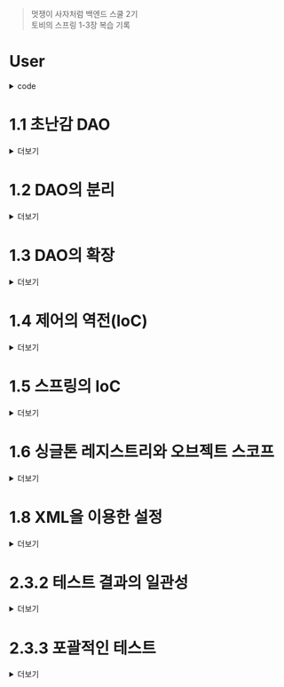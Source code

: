 >멋쟁이 사자처럼 백엔드 스쿨 2기<br>
토비의 스프링 1-3장 복습 기록

# User
<details>
<summary> code </summary>

```java
public class User {
    private String id;
    private String name;
    private String password;

    public User(String id, String name, String password) {
        this.id = id;
        this.name = name;
        this.password = password;
    }

    public String getId() {
        return id;
    }

    public void setId(String id) {
        this.id = id;
    }

    public String getName() {
        return name;
    }

    public void setName(String name) {
        this.name = name;
    }

    public String getPassword() {
        return password;
    }

    public void setPassword(String password) {
        this.password = password;
    }
```

</details>

# 1.1 초난감 DAO

<details>
<summary> 더보기 </summary>

## JDBC 순서
- DB 연결을 위한 Connection 을 가져온다.
- SQL을 담은 Statement 또는 PreparedStatement를 만든다.
- 만들어진 Statement 를 실행한다.
- 조회의 경우 SQL 쿼리의 실행 결과를 ResultSet으로 받아서 
정보를 저장할 오브젝트(여기서는 user)에 옮겨준다.
- 작업 중에 생성된 Connection, Statement, ResultSet 같은 리소스는 
작업을 마친 후 반드시 닫아준다.
- JDBC API가 만들어내는 예외(exception)를 잡아서 직접 처리하거나, 
메소드에 throws를 선언해서 예외가 발생하면 메소드 밖으로 던지게 한다.


## Class.ForName 수정사항
- "com.mysql.jdbc.Driver" - > "com.mysql.cj.jdbc.Driver"
</details>

# 1.2 DAO의 분리

<details>
<summary> 더보기 </summary>

## UserDao의 관심사항
- DB와 연결을 위한 커넥션을 어떻게 가져올까?
- 사용자 등록을 위해 DB에 보낼 SQL 문장을 담을 Statement를 만들고 실행하는 것
- 작업이 끝나면 사용한 리소스인 Statement와 Connection 오브젝트를 닫아줘서 소중한 공유 리소스를 시스템에 돌려주는 것


## Commit
#### [COMMIT!] 중복 코드의 메소드 추출
#### [COMMIT!] DB 커넥션 만들기의 독립
  - [COMMIT!] 상속을 위한 확장
    - 상속이 문제가 된다.
    - 자바는 다중 상속을 허용하지 않음.
    - 상하위 클래스의 관계가 밀접
</details>

# 1.3 DAO의 확장

<details>
<summary> 더보기 </summary>

## Commit
#### [COMMIT!] 클래스의 분리
- SimpleConnectionMaker 클래스 생성
  - 상속을 이용한 방식을 사용하지 않으니 추상 클래스로 만들지 않는다.
- UserDao가 SimpleConnectionMaker에 종속되어 자유로운 확장이 불가
#### [COMMIT!] 인터페이스 도입
- 초기에 한 번 어떤 클래스의 오브젝트를 사용할지를 결정하는 생성자의 코드는 제거되지 않고 남아있다.
- 다시 원점, 자유로운 DB 커넥션 확장 기능을 가진 UserDao를 제공할 수 없다.
#### [COMMIT!] 관계 설정 책임의 분리
- 클래스 사이의 관계는 코드에 다른 클래스 이름이 나타나기 때문에 만들어지는 것.
- 하지만 오브젝트 사이의 관계는 그렇지 않다.
- 코드에서는 특정 클래스를 전혀 알지 못하더라도 해당 클래스가 구현한 인터페이스를 사용했다면, 그 클래스의 오브젝트를 인터페이스 타입으로 받아서 사용할 수 있다.
</details>

# 1.4 제어의 역전(IoC)
<details>
<summary> 더보기 </summary>

## Commit
#### [COMMIT!] 오브젝트 팩토리
- [COMMIT!] 팩토리
  - 객체의 생성 방법을 결정하고 만들어진 오브젝트를 돌려주는 것.
  - UserDaoTest는 이제 UserDao가 어떻게 만들어지는지, 초기화되는지 신경쓰지 않고 팩토리로 UserDao 오브젝트를 받아, 자기 관심사인 테스트를 위해 활용하면 된다.
#### [COMMIT!] 오브젝트 팩토리의 활용
- 어떤 ConnectionMaker를 구현 클래스를 사용할지를 결정하는 기능이 중복.
- 중복 문제를 해결하기 위해서는 분리하는 방법이 가장 좋다.
#### [COMMIT!] 제어권 이전을 통한 제어관계 역전
- 제어의 역전, 간단히 프로그램의 제어 흐름 구조가 뒤바뀌는 것
- 오브젝트가 자신이 사용할 오브젝트를 스스로 선택하지 않는다. 당연히 생성하지도 않는다.
</details>

# 1.5 스프링의 IoC
<details>
<summary> 더보기 </summary>

## Commit
#### [COMMIT!] 오브젝트 팩토리를 이용한 스프링 IoC
- [COMMIT!] 애플리케이션 컨텍스트와 설정정보
    - 빈
      - 스프링이 제어권을 가지고 직접 만들고 관계를 부여하는 오브젝트 빈(Bean)
      - 오브젝트 단위의 애플리케이션 컴포넌트
      - 스프링 컨테이너가 생성과 관계설정, 사용 등을 제어해주는 제어의 역전이 적용된 오브젝트
    - 빈의 생성과 관계설정 같은 제어를 담당하는 IoC 오브젝트를 빈 팩토리라고 부른다.
    - 보통 빈 팩토리보다는 이를 좀 더 확장한 애플리케이션 컨텍스트를 주로 사용
- [COMMIT!] DaoFactory를 사용하는 애플리케이션 컨텍스트

#### [COMMIT!] 애플리케이션 컨텍스트의 동작 방식
- 클라이언트는 구체적인 팩토리 클래스를 알 필요가 없다.
  - 애플리케이션 컨텍스트를 이용하면 일관된 방식으로 원하는 오브젝ㅌ르르 가져올 수 있따.
- 애플리케이션 컨텍스트는 종합 IoC 서비스를 제공
- 애플리케이션 컨텍스트는 빈을 검색하는 다양한 방법 제공

</details>

# 1.6 싱글톤 레지스트리와 오브젝트 스코프
<details>
<summary> 더보기 </summary>

## Commit
#### [COMMIT!] 싱글톤 레지스트리로서의 애플리케이션 컨텍스트
- 애플리케이션 컨텍스트는 싱글톤을 저장하고 관리하는 싱글톤 레지스트리기도 하다.
- 
- [COMMIT!] 서버 애플리케이션과 싱글톤
  - 서블릿 클래스당 하나의 오브젝트만 만들어주고, 사용자의 요청을 담당하는 여러 스레드에서 하나의 오브젝트를 공유해 동시 사용.
  - 애플리케이션 안에 제한된 수, 대개 한 개의 오브젝트만 만들어서 사용하는것이 싱글톤 패턴의 원리.
- [COMMIT!] 싱글톤 패턴의 한계

</details>

# 1.8 XML을 이용한 설정
<details>
<summary> 더보기 </summary>

## Commit
#### [COMMIT!] DataSource 인터페이스로 변환
- [COMMIT!] DataSource 인터페이스 적용
- [COMMIT!] 자바 코드 설정 방식

</details>

# 2.3.2 테스트 결과의 일관성
<details>
<summary> 더보기 </summary>

## Commit
#### [COMMIT!] DeleteAll()의 getCount() 추가
- [COMMIT!] deleteAll()
  - USER 테이블의 모든 레코드를 삭제
- [COMMIT!] getCount()
    - USER 테이블의 레코드 갯수를 반환
- [COMMIT!] DeleteAll()과 getCount()의 테스트
#### [COMMIT!] DeleteAll()과 getCount()의 테스트
</details>

# 2.3.3 포괄적인 테스트
<details>
<summary> 더보기 </summary>

## Commit
#### [COMMIT!] getCount()테스트
#### [COMMIT!] addAndGet() 테스트 보완

</details>